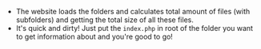 - The website loads the folders and calculates total amount of files (with subfolders) and getting the total size of all these files.
- It's quick and dirty! Just put the `index.php` in root of the folder you want to get information about and you're good to go!
